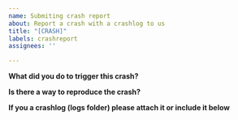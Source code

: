 ```yaml
---
name: Submiting crash report
about: Report a crash with a crashlog to us
title: "[CRASH]"
labels: crashreport
assignees: ''

---
```


**What did you do to trigger this crash?**

**Is there  a way to reproduce the crash?**

**If you a crashlog (logs folder) please attach it or include it below**
